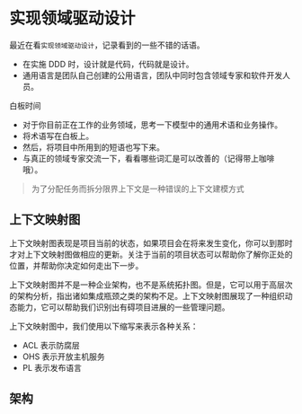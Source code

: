 # 实现领域驱动设计

最近在看`实现领域驱动设计`，记录看到的一些不错的话语。

- 在实施 DDD 时，设计就是代码，代码就是设计。
- 通用语言是团队自己创建的公用语言，团队中同时包含领域专家和软件开发人员。

白板时间

- 对于你目前正在工作的业务领域，思考一下模型中的通用术语和业务操作。
- 将术语写在白板上。
- 然后，将项目中所用到的短语也写下来。
- 与真正的领域专家交流一下，看看哪些词汇是可以改善的（记得带上咖啡哦）。

> 为了分配任务而拆分限界上下文是一种错误的上下文建模方式

## 上下文映射图

上下文映射图表现是项目当前的状态，如果项目会在将来发生变化，你可以到那时才对上下文映射图做相应的更新。关注于当前的项目状态可以帮助你了解你正处的位置，并帮助你决定如何走出下一步。

上下文映射图并不是一种企业架构，也不是系统拓扑图。但是，它可以用于高层次的架构分析，指出诸如集成瓶颈之类的架构不足。上下文映射图展现了一种组织动态能力，它可以帮助我们识别出有碍项目进展的一些管理问题。

上下文映射图中，我们使用以下缩写来表示各种关系：

- ACL 表示防腐层
- OHS 表示开放主机服务
- PL 表示发布语言

## 架构
